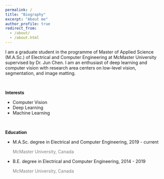 ```yaml
---
permalink: /
title: "Biography"
excerpt: "About me"
author_profile: true
redirect_from: 
  - /about/
  - /about.html
---
```

I am a graduate student in the programme of Master of Applied Science (M.A.Sc.) of Electrical and Computer Engineering at McMaster University supervised by Dr. Jun Chen. I am an enthusiast of deep learning and computer vision with research area centers on low-level vision, segmentation, and image matting.

<br/>


**Interests**
* Computer Vision
* Deep Learning
* Machine Learning

<br/>

**Education**
* M.A.Sc. degree in Electrical and Computer Engineering, 2019 - current  
  <p style="color:grey">McMaster University, Canada</p>
* B.E. degree in Electrical and Computer Engineering, 2014 - 2019  
  <p style="color:grey">McMaster University, Canada</p>
